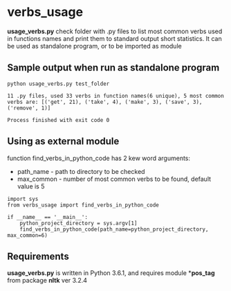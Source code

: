# verbs_usage

**usage_verbs.py** check folder with .py files to list most common verbs used in functions names
and print them to standard output short statistics. 
It can be used as standalone program, or to be imported as module

## Sample output when run as standalone program
```
python usage_verbs.py test_folder

11 .py files, used 33 verbs in function names(6 unique), 5 most common verbs are: [('get', 21), ('take', 4), ('make', 3), ('save', 3), ('remove', 1)]

Process finished with exit code 0
```

## Using as external module

function find_verbs_in_python_code has 2 kew word arguments:
- path_name - path to directory to be checked
- max_common - number of most common verbs to be found, default value is 5
```
import sys
from verbs_usage import find_verbs_in_python_code

if __name__ == '__main__':
    python_project_directory = sys.argv[1]
    find_verbs_in_python_code(path_name=python_project_directory, max_common=6)
```

## Requirements
**usage_verbs.py** is written in Python 3.6.1, and requires module ***pos_tag** from package **nltk** ver 3.2.4


